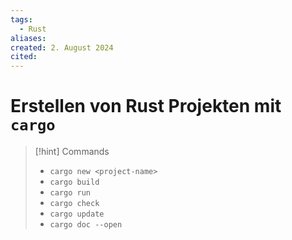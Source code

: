 ```yaml
---
tags:
  - Rust
aliases: 
created: 2. August 2024
cited:
---
```


# Erstellen von Rust Projekten mit `cargo`

> [!hint] Commands
> - `cargo new <project-name>`
> - `cargo build`
> - `cargo run`
> - `cargo check`
> - `cargo update`
> - `cargo doc --open`

